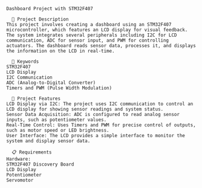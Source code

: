     Dashboard Project with STM32F407
    
      📝 Project Description
    This project involves creating a dashboard using an STM32F407 microcontroller, which features an LCD display for visual feedback. The system integrates several peripherals including I2C for LCD communication, ADC for sensor input, and PWM for controlling actuators. The dashboard reads sensor data, processes it, and displays the information on the LCD in real-time.

      🔑 Keywords
    STM32F407
    LCD Display
    I2C Communication
    ADC (Analog-to-Digital Converter)
    Timers and PWM (Pulse Width Modulation)
    
      🔧 Project Features
    LCD Display via I2C: The project uses I2C communication to control an LCD display for showing sensor readings and system status.
    Sensor Data Acquisition: ADC is configured to read analog sensor inputs, such as potentiometer values.
    Real-Time Control: Uses Timers and PWM for precise control of outputs, such as motor speed or LED brightness.
    User Interface: The LCD provides a simple interface to monitor the system and display sensor data.
    
      📋 Requirements
    Hardware:
    STM32F407 Discovery Board
    LCD Display
    Potentiometer 
    Servomotor 
